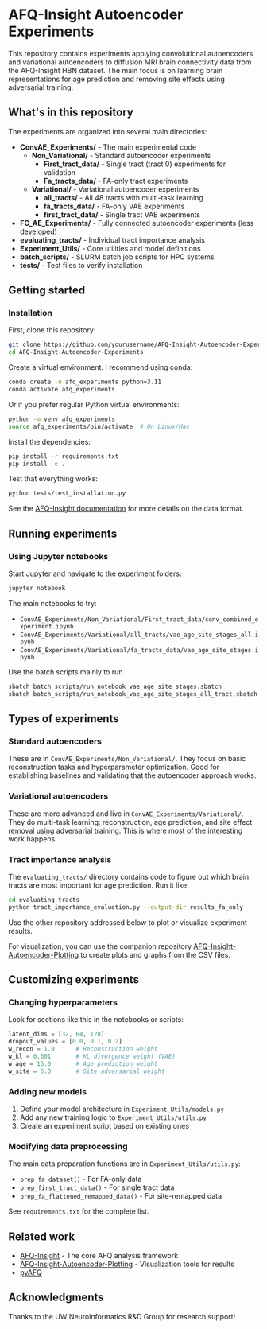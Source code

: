 # AFQ-Insight Autoencoder Experiments

This repository contains experiments applying convolutional autoencoders and variational autoencoders to diffusion MRI brain connectivity data from the AFQ-Insight HBN dataset. The main focus is on learning brain representations for age prediction and removing site effects using adversarial training.

## What's in this repository

The experiments are organized into several main directories:

- **ConvAE_Experiments/** - The main experimental code
  - **Non_Variational/** - Standard autoencoder experiments
    - **First_tract_data/** - Single tract (tract 0) experiments for validation
    - **Fa_tracts_data/** - FA-only tract experiments  
  - **Variational/** - Variational autoencoder experiments
    - **all_tracts/** - All 48 tracts with multi-task learning
    - **fa_tracts_data/** - FA-only VAE experiments
    - **first_tract_data/** - Single tract VAE experiments
- **FC_AE_Experiments/** - Fully connected autoencoder experiments (less developed)
- **evaluating_tracts/** - Individual tract importance analysis
- **Experiment_Utils/** - Core utilities and model definitions
- **batch_scripts/** - SLURM batch job scripts for HPC systems
- **tests/** - Test files to verify installation

## Getting started
### Installation

First, clone this repository:

```bash
git clone https://github.com/yourusername/AFQ-Insight-Autoencoder-Experiments.git
cd AFQ-Insight-Autoencoder-Experiments
```

Create a virtual environment. I recommend using conda:

```bash
conda create -n afq_experiments python=3.11
conda activate afq_experiments
```

Or if you prefer regular Python virtual environments:

```bash
python -m venv afq_experiments
source afq_experiments/bin/activate  # On Linux/Mac
```

Install the dependencies:

```bash
pip install -r requirements.txt
pip install -e .
```

Test that everything works:

```bash
python tests/test_installation.py
```

See the [AFQ-Insight documentation](https://yeatmanlab.github.io/AFQ-Insight/) for more details on the data format.

## Running experiments

### Using Jupyter notebooks

Start Jupyter and navigate to the experiment folders:

```bash
jupyter notebook
```

The main notebooks to try:
- `ConvAE_Experiments/Non_Variational/First_tract_data/conv_combined_experiment.ipynb`
- `ConvAE_Experiments/Variational/all_tracts/vae_age_site_stages_all.ipynb`
- `ConvAE_Experiments/Variational/fa_tracts_data/vae_age_site_stages.ipynb`

Use the batch scripts mainly to run 

```bash
sbatch batch_scripts/run_notebook_vae_age_site_stages.sbatch
sbatch batch_scripts/run_notebook_vae_age_site_stages_all_tract.sbatch
```

## Types of experiments

### Standard autoencoders

These are in `ConvAE_Experiments/Non_Variational/`. They focus on basic reconstruction tasks and hyperparameter optimization. Good for establishing baselines and validating that the autoencoder approach works.

### Variational autoencoders 

These are more advanced and live in `ConvAE_Experiments/Variational/`. They do multi-task learning: reconstruction, age prediction, and site effect removal using adversarial training. This is where most of the interesting work happens.

### Tract importance analysis

The `evaluating_tracts/` directory contains code to figure out which brain tracts are most important for age prediction. Run it like:

```bash
cd evaluating_tracts
python tract_importance_evaluation.py --output-dir results_fa_only
```

Use the other repository addressed below to plot or visualize experiment results. 

For visualization, you can use the companion repository [AFQ-Insight-Autoencoder-Plotting](https://github.com/SamChou05/AFQ-Insight-Autoencoder-Plotting) to create plots and graphs from the CSV files.

## Customizing experiments

### Changing hyperparameters

Look for sections like this in the notebooks or scripts:

```python
latent_dims = [32, 64, 128]
dropout_values = [0.0, 0.1, 0.2]
w_recon = 1.0      # Reconstruction weight
w_kl = 0.001       # KL divergence weight (VAE)
w_age = 15.0       # Age prediction weight
w_site = 5.0       # Site adversarial weight
```

### Adding new models

1. Define your model architecture in `Experiment_Utils/models.py`
2. Add any new training logic to `Experiment_Utils/utils.py`
3. Create an experiment script based on existing ones

### Modifying data preprocessing

The main data preparation functions are in `Experiment_Utils/utils.py`:
- `prep_fa_dataset()` - For FA-only data
- `prep_first_tract_data()` - For single tract data
- `prep_fa_flattened_remapped_data()` - For site-remapped data

See `requirements.txt` for the complete list.

## Related work

- [AFQ-Insight](https://github.com/yeatmanlab/AFQ-Insight) - The core AFQ analysis framework
- [AFQ-Insight-Autoencoder-Plotting](https://github.com/SamChou05/AFQ-Insight-Autoencoder-Plotting) - Visualization tools for results
- [pyAFQ](https://github.com/yeatmanlab/pyAFQ)

## Acknowledgments

Thanks to the UW Neuroinformatics R&D Group for research support!
